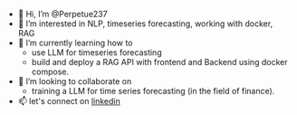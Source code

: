 - 👋 Hi, I’m @Perpetue237
- 👀 I’m interested in NLP, timeseries forecasting, working with docker, RAG
- 🌱 I’m currently learning how to
    * use LLM for timeseries forecasting
    * build and deploy a RAG API with frontend and Backend using docker compose.
- 💞️ I’m looking to collaborate on
    * training a LLM for time series forecasting (in the field of finance).
- 📫 let's connect on [linkedin](https://www.linkedin.com/in/perpetue-kuete-tiayo-375306185?lipi=urn%3Ali%3Apage%3Ad_flagship3_profile_view_base_contact_details%3BTy9yJTmbTAS27PVfKfWOjQ%3D%3D)

<!---
Perpetue237/Perpetue237 is a ✨ special ✨ repository because its `README.md` (this file) appears on your GitHub profile.
You can click the Preview link to take a look at your changes.
--->
